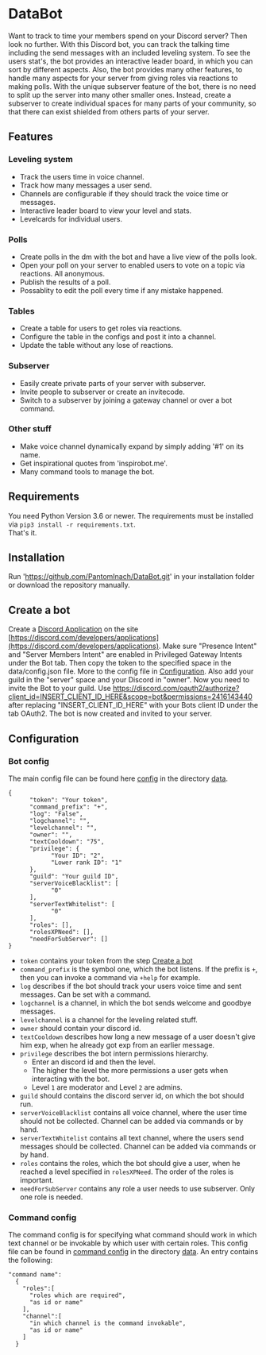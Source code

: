 # DataBot
Want to track to time your members spend on your Discord server?
Then look no further.
With this Discord bot, you can track the talking time including the send messages with an included leveling system.
To see the users stat's, the bot provides an interactive leader board, in which you can sort by different aspects.
Also, the bot provides many other features, to handle many aspects for your server from giving roles via reactions to making polls.
With the unique subserver feature of the bot, there is no need to split up the server into many other smaller ones.
Instead, create a subserver to create individual spaces for many parts of your community, so that there can exist shielded from others parts of your server.

## Features
### Leveling system
- Track the users time in voice channel.
- Track how many messages a user send.
- Channels are configurable if they should track the voice time or messages.
- Interactive leader board to view your level and stats.
- Levelcards for individual users.
### Polls
- Create polls in the dm with the bot and have a live view of the polls look.
- Open your poll on your server to enabled users to vote on a topic via reactions. All anonymous.
- Publish the results of a poll.
- Possablity to edit the poll every time if any mistake happened.
### Tables
- Create a table for users to get roles via reactions.
- Configure the table in the configs and post it into a channel.
- Update the table without any lose of reactions.
### Subserver
- Easily create private parts of your server with subserver.
- Invite people to subserver or create an invitecode.
- Switch to a subserver by joining a gateway channel or over a bot command.
### Other stuff
- Make voice channel dynamically expand by simply adding '#1' on its name.
- Get inspirational quotes from 'inspirobot.me'.
- Many command tools to manage the bot.

## Requirements
You need Python Version 3.6 or newer. 
The requirements must be installed via `pip3 install -r requirements.txt`.  
That's it.

## Installation
Run 'https://github.com/PantomInach/DataBot.git' in your installation folder or download the repository manually.

## Create a bot
Create a [Discord Application](https://discord.com/developers/applications) on the site [https://discord.com/developers/applications](https://discord.com/developers/applications).
Make sure "Presence Intent" and "Server Members Intent" are enabled in Privileged Gateway Intents under the Bot tab.
Then copy the token to the specified space in the data/config.json file.
More to the config file in [Configuration](#Configuration).
Also add your guild in the "server" space and your Discord in "owner".
Now you need to invite the Bot to your guild.
Use https://discord.com/oauth2/authorize?client_id=INSERT_CLIENT_ID_HERE&scope=bot&permissions=2416143440 after replacing "INSERT_CLIENT_ID_HERE" with your Bots client ID under the tab OAuth2.
The bot is now created and invited to your server.

## Configuration
### Bot config
The main config file can be found here [config](https://github.com/PantomInach/DataBot/blob/main/data/config.json) in the directory [data](https://github.com/PantomInach/DataBot/blob/main/data).
```
{
      "token": "Your token",
      "command_prefix": "+",
      "log": "False",
      "logchannel": "",
      "levelchannel": "",
      "owner": "",
      "textCooldown": "75",
      "privilege": {
            "Your ID": "2",
            "Lower rank ID": "1"
      },
      "guild": "Your guild ID",
      "serverVoiceBlacklist": [
            "0"
      ],
      "serverTextWhitelist": [
            "0"
      ],
      "roles": [],
      "rolesXPNeed": [],
      "needForSubServer": []
}
```
- `token` contains your token from the step [Create a bot](#create_a_bot)
- `command_prefix` is the symbol one, which the bot listens. If the prefix is `+`, then you can invoke a command via `+help` for example.
- `log` describes if the bot should track your users voice time and sent messages. Can be set with a command.
- `logchannel` is a channel, in which the bot sends welcome and goodbye messages.
- `levelchannel` is a channel for the leveling related stuff.
- `owner` should contain your discord id.
- `textCooldown` describes how long a new message of a user doesn't give him exp, when he already got exp from an earlier message.
- `privilege` describes the bot intern permissions hierarchy.
   - Enter an discord id and then the level.
   - The higher the level the more permissions a user gets when interacting with the bot.
   - Level `1` are moderator and Level `2` are admins.
- `guild` should contains the discord server id, on which the bot should run.
- `serverVoiceBlacklist` contains all voice channel, where the user time should not be collected. Channel can be added via commands or by hand.
- `serverTextWhitelist` contains all text channel, where the users send messages should be collected. Channel can be added via commands or by hand.
- `roles` contains the roles, which the bot should give a user, when he reached a level specified in `rolesXPNeed`. The order of the roles is important.
- `needForSubServer` contains any role a user needs to use subserver. Only one role is needed.

### Command config
The command config is for specifying what command should work in which text channel or be invokable by which user with certain roles.
This config file can be found in [command config](https://github.com/PantomInach/DataBot/blob/main/data/commandRights.json) in the directory [data](https://github.com/PantomInach/DataBot/blob/main/data).
An entry contains the following:
```
"command name":
  {
    "roles":[
      "roles which are required",
      "as id or name"
    ],
    "channel":[
      "in which channel is the command invokable",
      "as id or name"
    ]
  } 
```
